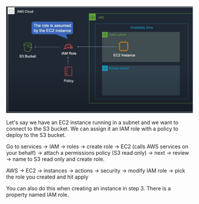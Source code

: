 ![](../Images/EC2RolesDiagram.PNG)

Let's say we have an EC2 instance running in a subnet and we want to connect to the S3 bucket. We can assign it an IAM role with a policy to deploy to the S3 bucket.

Go to services -> IAM -> roles -> create role -> EC2 (calls AWS services on your behalf) -> attach a permissions policy (S3 read only) -> next -> review -> name to S3 read only and create role.

AWS -> EC2 -> instances -> actions -> security -> modify IAM role -> pick the role you created and hit apply

You can also do this when creating an instance in step 3. There is a property named IAM role.